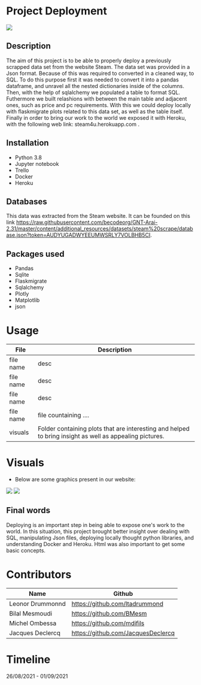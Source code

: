 # Project Deployment
<img src="https://github.com/mdifils/deployment/blob/development/visuals/store_home_share.jpg">

## Description

The aim of this project is to be able to properly deploy a previously scrapped data set from the website Steam.
The data set was provided in a Json format. Because of this was required to converted in a cleaned way, to SQL. To do this purpose first it was needed to convert it into a pandas dataframe, and unravel all the nested dictionaries inside of the columns. Then, with the help of sqlalchemy we populated a table to format SQL. Futhermore we built relashions with between the main table and adjacent ones, such as price and pc requirements.
With this we could deploy locally with flaskmigrate plots related to this data set, as well as the table itself.
Finally in order to bring our work to the world we exposed it with Heroku, with the following web link: steam4u.herokuapp.com .


## Installation
* Python 3.8
* Jupyter notebook
* Trello
* Docker
* Heroku

## Databases 
This data was extracted from the Steam website. It can be founded on this link https://raw.githubusercontent.com/becodeorg/GNT-Arai-2.31/master/content/additional_resources/datasets/steam%20scrape/database.json?token=AUDYUGADWYEEUMWSRLY7VOLBHB5CI.


## Packages used
* Pandas
* Sqlite
* Flaskmigrate
* Sqlalchemy
* Plotly
* Matplotlib
* json  


# Usage
| File                        | Description                                                     |
|-----------------------------|-----------------------------------------------------------------|
| file name                 | desc|
| file name                      | desc |
|file name                 | desc |
|file name      | file countaining .... |
| visuals            | Folder containing plots that are interesting and helped to bring insight as well as appealing pictures.  |


# Visuals  

* Below are some graphics present in our website:

<img src="https://github.com/mdifils/deployment/blob/development/visuals/newplot%20(2).png">


<img src="https://github.com/mdifils/deployment/blob/development/visuals/newplot.png">


## Final words


Deploying is an important step in being able to expose one's work to the world.
In this situation, this project brought better insight over dealing with SQL, manipulating Json files, deploying locally thought python libraries, and understanding Docker and Heroku. Html was also important to get some basic concepts.


# Contributors
| Name                  | Github                                 |
|-----------------------|----------------------------------------|
|Leonor Drummonnd      | https://github.com/ltadrummond              |
|Bilal Mesmoudi  | https://github.com/BMesm    |
|Michel Ombessa  | https://github.com/mdifils    |
|Jacques Declercq | https://github.com/JacquesDeclercq      |



# Timeline
26/08/2021 - 01/09/2021
